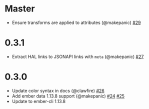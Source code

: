 # Master

 * Ensure transforms are applied to attributes (@makepanic) [#29](https://github.com/201-created/ember-data-hal-9000/pull/29)

# 0.3.1

  * Extract HAL links to JSONAPI links with `meta` (@makepanic) [#27](https://github.com/201-created/ember-data-hal-9000/pull/27)

# 0.3.0

  * Update color syntax in docs (@clawfire) [#26](https://github.com/201-created/ember-data-hal-9000/pull/26)
  * Add ember data 1.13.8 support (@makepanic) [#24](https://github.com/201-created/ember-data-hal-9000/pull/24) [#25](https://github.com/201-created/ember-data-hal-9000/pull/25)
  * Update to ember-cli 1.13.8
